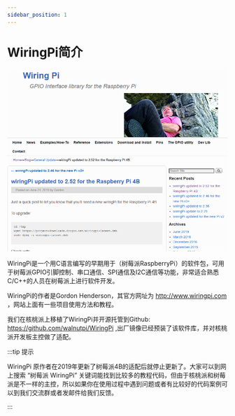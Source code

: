 ```yaml
---
sidebar_position: 1
---
```


# WiringPi简介

![wiringpi_intro1](./img/wiringpi_intro/wiringpi_intro1.png)

WiringPi是一个用C语言编写的早期用于（树莓派RaspberryPi）的软件包，可用于树莓派GPIO引脚控制、串口通信、SPI通信及I2C通信等功能，非常适合熟悉C/C++的人员在树莓派上进行软件开发。 

WiringPi的作者是Gordon Henderson，其官方网址为 http://www.wiringpi.com ，网站上面有一些项目使用方法和教程。

我们在核桃派上移植了WiringPi并开源托管到Github: https://github.com/walnutpi/WiringPi ,出厂镜像已经预装了该软件库，并对核桃派开发板主控做了适配。

:::tip 提示

WiringPi 原作者在2019年更新了树莓派4B的适配后就停止更新了。大家可以到网上搜索 “树莓派 WiringPi” 关键词能找到比较多的教程代码，但由于核桃派和树莓派是不一样的主控，所以如果你在使用过程中遇到问题或者有比较好的代码案例可以到我们交流群或者发邮件给我们反馈。

:::
